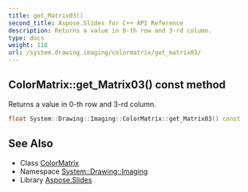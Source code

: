 ```yaml
---
title: get_Matrix03()
second_title: Aspose.Slides for C++ API Reference
description: Returns a value in 0-th row and 3-rd column.
type: docs
weight: 118
url: /system.drawing.imaging/colormatrix/get_matrix03/
---
```

## ColorMatrix::get_Matrix03() const method


Returns a value in 0-th row and 3-rd column.

```cpp
float System::Drawing::Imaging::ColorMatrix::get_Matrix03() const
```

## See Also

* Class [ColorMatrix](../)
* Namespace [System::Drawing::Imaging](../../)
* Library [Aspose.Slides](../../../)